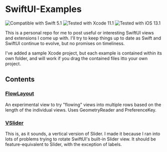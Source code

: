 # SwiftUI-Examples
![Compatible with Swift 5.1][swift-version]
![Tested with Xcode 11.1][xcode-version]
![Tested with iOS 13.1][ios-version]

This is a personal repo for me to post useful or interesting SwiftUI views and extensions I come up with. I'll try to keep things up to date as Swift and SwiftUI continue to evolve, but no promises on timeliness.

I've added a sample Xcode project, but each example is contained within its own folder, and will work if you drag the contained files itto your own project.

## Contents

### [FlowLayout](SwiftUI-Examples/FlowLayout/)

An experimental view to try "flowing" views into multiple rows based on the length of the individual views. Uses GeometryReader and PreferenceKey.

### [VSlider](SwiftUI-Examples/VSlider/)

This is, as it sounds, a vertical version of Slider. I made it because I ran into lots of problems trying to rotate SwiftUI's built-in Slider view. It should be feature-equivalent to Slider, with the exception of labels.

[swift-version]: https://img.shields.io/badge/Swift-5.1-green.svg
[xcode-version]: https://img.shields.io/badge/Xcode-11.1-green.svg
[ios-version]: https://img.shields.io/badge/iOS-13.1-green.svg